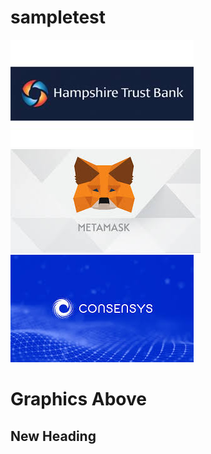# sampletest

![alt text](hampgraphics.jpg)
![alt text](metamask.jpg)
![alt text](consensys.jpg)

# Graphics Above

## New Heading
